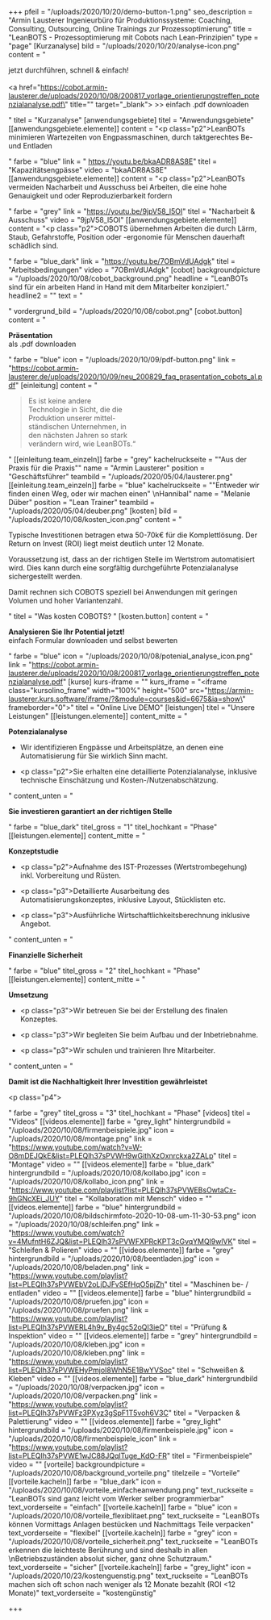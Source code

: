 +++
pfeil = "/uploads/2020/10/20/demo-button-1.png"
seo_description = "Armin Lausterer Ingenieurbüro für Produktionssysteme: Coaching, Consulting, Outsourcing, Online Trainings zur Prozessoptimierung"
title = "LeanBOTS - Prozessoptimierung mit Cobots nach Lean-Prinzipien"
type = "page"
[Kurzanalyse]
bild = "/uploads/2020/10/20/analyse-icon.png"
content = "<p>jetzt durchführen, schnell &amp; einfach!<br/> <br/><a href=\"https://cobot.armin-lausterer.de/uploads/2020/10/08/200817_vorlage_orientierungstreffen_potenzialanalyse.pdf\" title=\"\" target=\"_blank\"> &gt;&gt; einfach .pdf downloaden</a></p>"
titel = "Kurzanalyse"
[anwendungsgebiete]
titel = "Anwendungsgebiete"
[[anwendungsgebiete.elemente]]
content = "<p class=\"p2\">LeanBOTs minimieren Wartezeiten von Engpassmaschinen, durch taktgerechtes Be- und Entladen</p>"
farbe = "blue"
link = " https://youtu.be/bkaADR8AS8E"
titel = "Kapazitätsengpässe"
video = "bkaADR8AS8E"
[[anwendungsgebiete.elemente]]
content = "<p class=\"p2\">LeanBOTs vermeiden Nacharbeit und Ausschuss bei Arbeiten, die eine hohe Genauigkeit und oder Reproduzierbarkeit fordern</p>"
farbe = "grey"
link = "https://youtu.be/9jpV58_l5OI"
titel = "Nacharbeit & Ausschuss"
video = "9jpV58_l5OI"
[[anwendungsgebiete.elemente]]
content = "<p class=\"p2\">COBOTS übernehmen Arbeiten die durch Lärm, Staub, Gefahrstoffe, Position oder -ergonomie für Menschen dauerhaft schädlich sind.</p>"
farbe = "blue_dark"
link = "https://youtu.be/7OBmVdUAdgk"
titel = "Arbeitsbedingungen"
video = "7OBmVdUAdgk"
[cobot]
backgroundpicture = "/uploads/2020/10/08/cobot_background.png"
headline = "LeanBOTs sind für ein arbeiten Hand in Hand mit dem Mitarbeiter konzipiert."
headline2 = ""
text = "<p></p>"
vordergrund_bild = "/uploads/2020/10/08/cobot.png"
[cobot.button]
content = "<p><strong>Präsentation<br></strong>als .pdf downloaden</p>"
farbe = "blue"
icon = "/uploads/2020/10/09/pdf-button.png"
link = "https://cobot.armin-lausterer.de/uploads/2020/10/09/neu_200829_faq_prasentation_cobots_al.pdf"
[einleitung]
content = "<blockquote><p>Es ist keine andere <br> Technologie in Sicht, die die <br> Produktion unserer mittel-<br> ständischen Unternehmen, in <br> den nächsten Jahren so stark <br> verändern wird, wie LeanBOTs.“</p></blockquote>"
[[einleitung.team_einzeln]]
farbe = "grey"
kachelruckseite = "\"Aus der Praxis für die Praxis\""
name = "Armin Lausterer"
position = "Geschäftsführer"
teambild = "/uploads/2020/05/04/lausterer.png"
[[einleitung.team_einzeln]]
farbe = "blue"
kachelruckseite = "\"Entweder wir finden einen Weg, oder wir machen einen\"  \nHannibal"
name = "Melanie Düber"
position = "Lean Trainer"
teambild = "/uploads/2020/05/04/deuber.png"
[kosten]
bild = "/uploads/2020/10/08/kosten_icon.png"
content = "<p>Typische Investitionen betragen etwa 50-70k€ für die Komplettlösung. Der Return on Invest (ROI) liegt meist deutlich unter 12 Monate. </p><p>Voraussetzung ist, dass an der richtigen Stelle im Wertstrom automatisiert wird. Dies kann durch eine sorgfältig durchgeführte Potenzialanalyse sichergestellt werden. </p><p>Damit rechnen sich COBOTS speziell bei Anwendungen mit geringen Volumen und hoher Variantenzahl.</p>"
titel = "Was kosten COBOTS? "
[kosten.button]
content = "<p><strong>Analysieren Sie Ihr Potential jetzt!<br></strong>einfach Formular downloaden und selbst bewerten</p>"
farbe = "blue"
icon = "/uploads/2020/10/08/potenial_analyse_icon.png"
link = "https://cobot.armin-lausterer.de/uploads/2020/10/08/200817_vorlage_orientierungstreffen_potenzialanalyse.pdf"
[kurse]
kurs-iframe = ""
kurs_iframe = "<iframe class=\"kursolino_frame\" width=\"100%\" height=\"500\" src=\"https://armin-lausterer.kurs.software/iframe/?&module=courses&id=6675&ia=show\" frameborder=\"0\"></iframe>"
titel = "Online Live DEMO"
[leistungen]
titel = "Unsere Leistungen"
[[leistungen.elemente]]
content_mitte = "<p><strong>Potenzialanalyse </strong></p><ul><li><p>Wir identifizieren Engpässe und Arbeitsplätze, an denen eine Automatisierung für Sie wirklich Sinn macht.</p></li><li><p class=\"p2\">Sie erhalten eine detaillierte Potenzialanalyse, inklusive technische Einschätzung und Kosten-/Nutzenabschätzung.</p></li></ul>"
content_unten = "<p><strong>Sie investieren garantiert an der richtigen Stelle</strong></p>"
farbe = "blue_dark"
titel_gross = "1"
titel_hochkant = "Phase"
[[leistungen.elemente]]
content_mitte = "<p><strong>Konzeptstudie</strong></p><ul><li><p class=\"p2\">Aufnahme des IST-Prozesses (Wertstrombegehung) inkl. Vorbereitung und Rüsten.</p></li><li><p class=\"p3\">Detaillierte Ausarbeitung des Automatisierungskonzeptes, inklusive Layout, Stücklisten etc.</p></li><li><p class=\"p3\">Ausführliche Wirtschaftlichkeitsberechnung inklusive Angebot.</p></li></ul>"
content_unten = "<p><strong>Finanzielle Sicherheit</strong></p>"
farbe = "blue"
titel_gross = "2"
titel_hochkant = "Phase"
[[leistungen.elemente]]
content_mitte = "<p><strong>Umsetzung</strong></p><ul><li><p class=\"p3\">Wir betreuen Sie bei der Erstellung des finalen Konzeptes.</p></li><li><p class=\"p3\">Wir begleiten Sie beim Aufbau und der Inbetriebnahme.</p></li><li><p class=\"p3\">Wir schulen und trainieren Ihre Mitarbeiter.</p></li></ul>"
content_unten = "<p><strong>Damit ist die Nachhaltigkeit Ihrer Investition gewährleistet</strong></p><p class=\"p4\"></p>"
farbe = "grey"
titel_gross = "3"
titel_hochkant = "Phase"
[videos]
titel = "Videos"
[[videos.elemente]]
farbe = "grey_light"
hintergrundbild = "/uploads/2020/10/08/firmenbeispiele.jpg"
icon = "/uploads/2020/10/08/montage.png"
link = "https://www.youtube.com/watch?v=W-O8mDEJQkE&list=PLEQlh37sPVWH9wGithXzOxnrckxa2ZALp"
titel = "Montage"
video = ""
[[videos.elemente]]
farbe = "blue_dark"
hintergrundbild = "/uploads/2020/10/08/kollabo.jpg"
icon = "/uploads/2020/10/08/kollabo_icon.png"
link = "https://www.youtube.com/playlist?list=PLEQlh37sPVWEBsOwtaCx-9hGNcXEi_JUY"
titel = "Kollaboration mit Mensch"
video = ""
[[videos.elemente]]
farbe = "blue"
hintergrundbild = "/uploads/2020/10/08/bildschirmfoto-2020-10-08-um-11-30-53.png"
icon = "/uploads/2020/10/08/schleifen.png"
link = "https://www.youtube.com/watch?v=4MufntH6ZJQ&list=PLEQlh37sPVWFXPRcKPT3cGvqYMQl9wlVK"
titel = "Schleifen & Polieren"
video = ""
[[videos.elemente]]
farbe = "grey"
hintergrundbild = "/uploads/2020/10/08/beentladen.jpg"
icon = "/uploads/2020/10/08/beladen.png"
link = "https://www.youtube.com/playlist?list=PLEQlh37sPVWEbV2oLjDJFvSEfHqO5pjZh"
titel = "Maschinen be- / entladen"
video = ""
[[videos.elemente]]
farbe = "blue"
hintergrundbild = "/uploads/2020/10/08/pruefen.jpg"
icon = "/uploads/2020/10/08/pruefen.png"
link = "https://www.youtube.com/playlist?list=PLEQlh37sPVWERL4h9v_By4gc52oQI3ieO"
titel = "Prüfung & Inspektion"
video = ""
[[videos.elemente]]
farbe = "grey"
hintergrundbild = "/uploads/2020/10/08/kleben.jpg"
icon = "/uploads/2020/10/08/kleben.png"
link = "https://www.youtube.com/playlist?list=PLEQlh37sPVWEHyPmjoI8WhN5E1BwYVSoc"
titel = "Schweißen & Kleben"
video = ""
[[videos.elemente]]
farbe = "blue_dark"
hintergrundbild = "/uploads/2020/10/08/verpacken.jpg"
icon = "/uploads/2020/10/08/verpacken.png"
link = "https://www.youtube.com/playlist?list=PLEQlh37sPVWFz3PXyz3gSpF1T5voh6V3C"
titel = "Verpacken & Palettierung"
video = ""
[[videos.elemente]]
farbe = "grey_light"
hintergrundbild = "/uploads/2020/10/08/firmenbeispiele.jpg"
icon = "/uploads/2020/10/08/firmenbeispiele_icon"
link = "https://www.youtube.com/playlist?list=PLEQlh37sPVWE1wJC88JQqlTuge_KdO-FR"
titel = "Firmenbeispiele"
video = ""
[vorteile]
backgroundpicture = "/uploads/2020/10/08/background_vorteile.png"
titelzeile = "Vorteile"
[[vorteile.kacheln]]
farbe = "blue_dark"
icon = "/uploads/2020/10/08/vorteile_einfacheanwendung.png"
text_ruckseite = "LeanBOTs sind ganz leicht vom Werker selber programmierbar"
text_vorderseite = "einfach"
[[vorteile.kacheln]]
farbe = "blue"
icon = "/uploads/2020/10/08/vorteile_flexiblitaet.png"
text_ruckseite = "LeanBOTs können Vormittags Anlagen bestücken und Nachmittags Teile verpacken"
text_vorderseite = "flexibel"
[[vorteile.kacheln]]
farbe = "grey"
icon = "/uploads/2020/10/08/vorteile_sicherheit.png"
text_ruckseite = "LeanBOTs erkennen die leichteste Berührung und sind deshalb in allen  \nBetriebszuständen absolut sicher, ganz ohne Schutzraum."
text_vorderseite = "sicher"
[[vorteile.kacheln]]
farbe = "grey_light"
icon = "/uploads/2020/10/23/kostenguenstig.png"
text_ruckseite = "LeanBOTs machen sich oft schon nach weniger als 12 Monate bezahlt  (ROI <12 Monate)"
text_vorderseite = "kostengünstig"

+++
